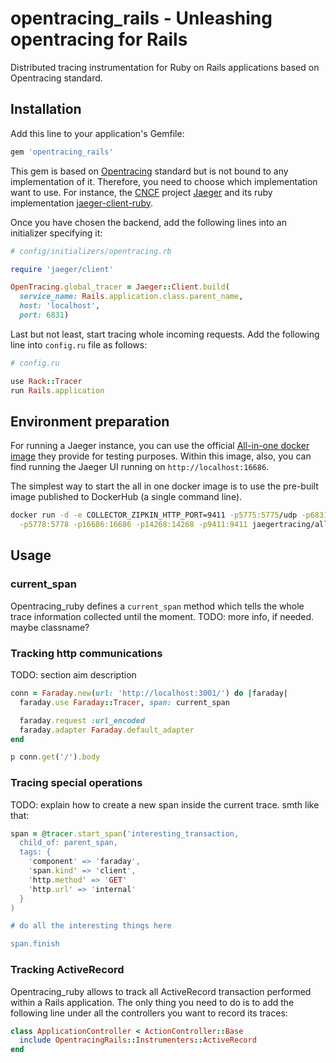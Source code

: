 # opentracing_rails - Unleashing opentracing for Rails

Distributed tracing instrumentation for Ruby on Rails applications based on Opentracing standard.

## Installation

Add this line to your application's Gemfile:

```ruby
gem 'opentracing_rails'
```

This gem is based on [Opentracing](https://github.com/opentracing/opentracing-ruby/) standard but is not bound to any implementation of it.
Therefore, you need to choose which implementation want to use. For instance, the [CNCF](https://www.cncf.io) project
[Jaeger](https://github.com/jaegertracing/jaeger) and its ruby implementation [jaeger-client-ruby](https://github.com/salemove/jaeger-client-ruby).

Once you have chosen the backend, add the following lines into an initializer specifying it:

```ruby
# config/initializers/opentracing.rb

require 'jaeger/client'

OpenTracing.global_tracer = Jaeger::Client.build(
  service_name: Rails.application.class.parent_name,
  host: 'localhost',
  port: 6831)
```

Last but not least, start tracing whole incoming requests.
Add the following line into `config.ru` file as follows:

```ruby
# config.ru

use Rack::Tracer
run Rails.application
```

## Environment preparation

For running a Jaeger instance, you can use the official [All-in-one docker image](http://jaeger.readthedocs.io/en/latest/getting_started/#all-in-one-docker-image)
they provide for testing purposes. Within this image, also, you can find running the Jaeger UI running on `http://localhost:16686`.

The simplest way to start the all in one docker image is to use the pre-built image published to DockerHub (a single command line).
```bash
docker run -d -e COLLECTOR_ZIPKIN_HTTP_PORT=9411 -p5775:5775/udp -p6831:6831/udp -p6832:6832/udp \
  -p5778:5778 -p16686:16686 -p14268:14268 -p9411:9411 jaegertracing/all-in-one:latest
```


## Usage

### current_span

Opentracing_ruby defines a `current_span` method which tells the whole trace information collected until the moment.
TODO: more info, if needed. maybe classname?

### Tracking http communications

TODO: section aim description

```ruby
conn = Faraday.new(url: 'http://localhost:3001/') do |faraday|
  faraday.use Faraday::Tracer, span: current_span

  faraday.request :url_encoded
  faraday.adapter Faraday.default_adapter
end

p conn.get('/').body
```

### Tracing special operations

TODO: explain how to create a new span inside the current trace.
smth like that:

```ruby
span = @tracer.start_span('interesting_transaction,
  child_of: parent_span,
  tags: {
    'component' => 'faraday',
    'span.kind' => 'client',
    'http.method' => 'GET'
    'http.url' => 'internal'
  }
)

# do all the interesting things here

span.finish
```

### Tracking ActiveRecord

Opentracing_ruby allows to track all ActiveRecord transaction performed within a Rails application.
The only thing you need to do is to add the following line under all the controllers you want to record its traces:

```ruby
class ApplicationController < ActionController::Base
  include OpentracingRails::Instrumenters::ActiveRecord
end

```
